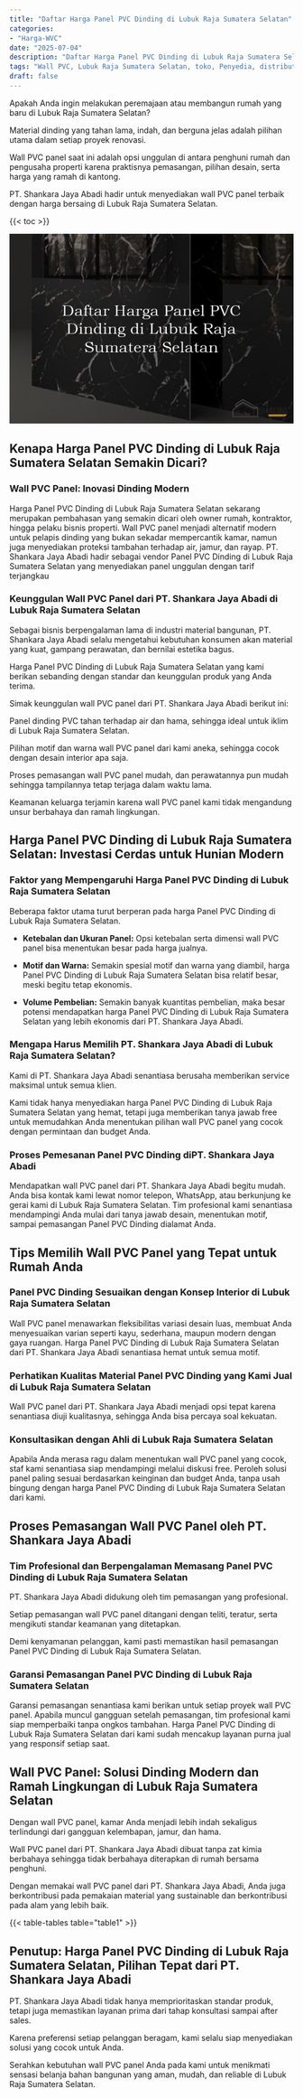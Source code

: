 ```yaml
---
title: "Daftar Harga Panel PVC Dinding di Lubuk Raja Sumatera Selatan"
categories: 
- "Harga-WVC"
date: "2025-07-04"
description: "Daftar Harga Panel PVC Dinding di Lubuk Raja Sumatera Selatan bagi hunian, perkantoran, dan ritel. Panel berkualitas, beragam motif, pilihan warna modern, dengan jasa pemasangan oleh teknisi ahli serta kepastian resmi!|Jasa penyediaan Panel PVC Dinding di Lubuk Raja Sumatera Selatan bagi kebutuhan hunian, kantor, atau ritel, beserta panel terbaik dan pemasangan oleh tim profesional serta jaminan resmi.|Alternatif Panel PVC Dinding di Lubuk Raja Sumatera Selatan yang terpercaya bagi tempat tinggal, perkantoran, serta toko, dengan panel terbaik dan instalasi oleh teknisi berpengalaman dan garansi resmi.|Penyediaan Panel PVC Dinding di Lubuk Raja Sumatera Selatan bagi tempat tinggal, perkantoran, dan gerai, dengan material unggulan dan penempatan dikerjakan oleh tim ahli, lengkap beserta garansi resmi.}"
tags: "Wall PVC, Lubuk Raja Sumatera Selatan, toko, Penyedia, distributor"
draft: false
---
```


Apakah Anda ingin melakukan peremajaan atau membangun rumah yang baru di Lubuk Raja Sumatera Selatan?

Material dinding yang tahan lama, indah, dan berguna jelas adalah pilihan utama dalam setiap proyek renovasi.

Wall PVC panel saat ini adalah opsi unggulan di antara penghuni rumah dan pengusaha properti karena praktisnya pemasangan, pilihan desain, serta harga yang ramah di kantong.

PT. Shankara Jaya Abadi hadir untuk menyediakan wall PVC panel terbaik dengan harga bersaing di Lubuk Raja Sumatera Selatan.

{{< toc >}}

![Daftar Harga Panel PVC Dinding di Lubuk Raja Sumatera Selatan](/images/Harga-WVC/Daftar-Harga-Panel-PVC-Dinding-di-Lubuk-Raja-Sumatera-Selatan.png)


## Kenapa Harga Panel PVC Dinding di Lubuk Raja Sumatera Selatan Semakin Dicari?

### Wall PVC Panel: Inovasi Dinding Modern

Harga Panel PVC Dinding di Lubuk Raja Sumatera Selatan sekarang merupakan pembahasan yang semakin dicari oleh owner rumah, kontraktor, hingga pelaku bisnis properti. Wall PVC panel menjadi alternatif modern untuk pelapis dinding yang bukan sekadar mempercantik kamar, namun juga menyediakan proteksi tambahan terhadap air, jamur, dan rayap. PT. Shankara Jaya Abadi hadir sebagai vendor Panel PVC Dinding di Lubuk Raja Sumatera Selatan yang menyediakan panel unggulan dengan tarif terjangkau

### Keunggulan Wall PVC Panel dari PT. Shankara Jaya Abadi di Lubuk Raja Sumatera Selatan

Sebagai bisnis berpengalaman lama di industri material bangunan, PT. Shankara Jaya Abadi selalu mengetahui kebutuhan konsumen akan material yang kuat, gampang perawatan, dan bernilai estetika bagus.

Harga Panel PVC Dinding di Lubuk Raja Sumatera Selatan yang kami berikan sebanding dengan standar dan keunggulan produk yang Anda terima.

Simak keunggulan wall PVC panel dari PT. Shankara Jaya Abadi berikut ini:

Panel dinding PVC tahan terhadap air dan hama, sehingga ideal untuk iklim di Lubuk Raja Sumatera Selatan.

Pilihan motif dan warna wall PVC panel dari kami aneka, sehingga cocok dengan desain interior apa saja.

Proses pemasangan wall PVC panel mudah, dan perawatannya pun mudah sehingga tampilannya tetap terjaga dalam waktu lama.

Keamanan keluarga terjamin karena wall PVC panel kami tidak mengandung unsur berbahaya dan ramah lingkungan.

## Harga Panel PVC Dinding di Lubuk Raja Sumatera Selatan: Investasi Cerdas untuk Hunian Modern

### Faktor yang Mempengaruhi Harga Panel PVC Dinding di Lubuk Raja Sumatera Selatan

Beberapa faktor utama turut berperan pada harga Panel PVC Dinding di Lubuk Raja Sumatera Selatan.

- **Ketebalan dan Ukuran Panel:** Opsi ketebalan serta dimensi wall PVC panel bisa menentukan besar pada harga jualnya.

- **Motif dan Warna:** Semakin spesial motif dan warna yang diambil, harga Panel PVC Dinding di Lubuk Raja Sumatera Selatan bisa relatif besar, meski begitu tetap ekonomis.

- **Volume Pembelian:** Semakin banyak kuantitas pembelian, maka besar potensi mendapatkan harga Panel PVC Dinding di Lubuk Raja Sumatera Selatan yang lebih ekonomis dari PT. Shankara Jaya Abadi.

### Mengapa Harus Memilih PT. Shankara Jaya Abadi di Lubuk Raja Sumatera Selatan?

Kami di PT. Shankara Jaya Abadi senantiasa berusaha memberikan service maksimal untuk semua klien.

Kami tidak hanya menyediakan harga Panel PVC Dinding di Lubuk Raja Sumatera Selatan yang hemat, tetapi juga memberikan tanya jawab free untuk memudahkan Anda menentukan pilihan wall PVC panel yang cocok dengan permintaan dan budget Anda.

### Proses Pemesanan Panel PVC Dinding diPT. Shankara Jaya Abadi

Mendapatkan wall PVC panel dari PT. Shankara Jaya Abadi begitu mudah. Anda bisa kontak kami lewat nomor telepon, WhatsApp, atau berkunjung ke gerai kami di Lubuk Raja Sumatera Selatan. Tim profesional kami senantiasa mendampingi Anda mulai dari tanya jawab desain, menentukan motif, sampai pemasangan Panel PVC Dinding dialamat Anda.

## Tips Memilih Wall PVC Panel yang Tepat untuk Rumah Anda

### Panel PVC Dinding Sesuaikan dengan Konsep Interior di Lubuk Raja Sumatera Selatan

Wall PVC panel menawarkan fleksibilitas variasi desain luas, membuat Anda menyesuaikan varian seperti kayu, sederhana, maupun modern dengan gaya ruangan. Harga Panel PVC Dinding di Lubuk Raja Sumatera Selatan dari PT. Shankara Jaya Abadi senantiasa hemat untuk semua motif.

### Perhatikan Kualitas Material Panel PVC Dinding yang Kami Jual di Lubuk Raja Sumatera Selatan

Wall PVC panel dari PT. Shankara Jaya Abadi menjadi opsi tepat karena senantiasa diuji kualitasnya, sehingga Anda bisa percaya soal kekuatan.

### Konsultasikan dengan Ahli di Lubuk Raja Sumatera Selatan

Apabila Anda merasa ragu dalam menentukan wall PVC panel yang cocok, staf kami senantiasa siap mendampingi melalui diskusi free. Peroleh solusi panel paling sesuai berdasarkan keinginan dan budget Anda, tanpa usah bingung dengan harga Panel PVC Dinding di Lubuk Raja Sumatera Selatan dari kami.

## Proses Pemasangan Wall PVC Panel oleh PT. Shankara Jaya Abadi

### Tim Profesional dan Berpengalaman Memasang Panel PVC Dinding di Lubuk Raja Sumatera Selatan

PT. Shankara Jaya Abadi didukung oleh tim pemasangan yang profesional.

Setiap pemasangan wall PVC panel ditangani dengan teliti, teratur, serta mengikuti standar keamanan yang ditetapkan.

Demi kenyamanan pelanggan, kami pasti memastikan hasil pemasangan Panel PVC Dinding di Lubuk Raja Sumatera Selatan.

### Garansi Pemasangan Panel PVC Dinding di Lubuk Raja Sumatera Selatan

Garansi pemasangan senantiasa kami berikan untuk setiap proyek wall PVC panel. Apabila muncul gangguan setelah pemasangan, tim profesional kami siap memperbaiki tanpa ongkos tambahan. Harga Panel PVC Dinding di Lubuk Raja Sumatera Selatan dari kami sudah mencakup layanan purna jual yang responsif setiap saat.

## Wall PVC Panel: Solusi Dinding Modern dan Ramah Lingkungan di Lubuk Raja Sumatera Selatan

Dengan wall PVC panel, kamar Anda menjadi lebih indah sekaligus terlindungi dari gangguan kelembapan, jamur, dan hama.

Wall PVC panel dari PT. Shankara Jaya Abadi dibuat tanpa zat kimia berbahaya sehingga tidak berbahaya diterapkan di rumah bersama penghuni.

Dengan memakai wall PVC panel dari PT. Shankara Jaya Abadi, Anda juga berkontribusi pada pemakaian material yang sustainable dan berkontribusi pada alam yang lebih baik.

{{< table-tables table="table1" >}}

## Penutup: Harga Panel PVC Dinding di Lubuk Raja Sumatera Selatan, Pilihan Tepat dari PT. Shankara Jaya Abadi

PT. Shankara Jaya Abadi tidak hanya memprioritaskan standar produk, tetapi juga memastikan layanan prima dari tahap konsultasi sampai after sales.

Karena preferensi setiap pelanggan beragam, kami selalu siap menyediakan solusi yang cocok untuk Anda.

Serahkan kebutuhan wall PVC panel Anda pada kami untuk menikmati sensasi belanja bahan bangunan yang aman, mudah, dan reliable di Lubuk Raja Sumatera Selatan.
